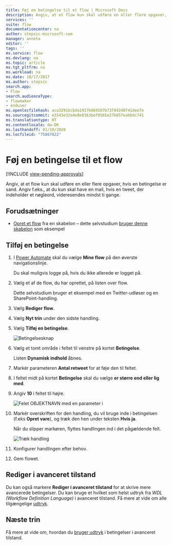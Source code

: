 ```yaml
---
title: Føj en betingelse til et flow | Microsoft Docs
description: Angiv, at et flow kun skal udføre en eller flere opgaver, hvis en betingelse er sand.
services: ''
suite: flow
documentationcenter: na
author: stepsic-microsoft-com
manager: anneta
editor: ''
tags: ''
ms.service: flow
ms.devlang: na
ms.topic: article
ms.tgt_pltfrm: na
ms.workload: na
ms.date: 10/17/2017
ms.author: stepsic
search.app:
- Flow
search.audienceType:
- flowmaker
- enduser
ms.openlocfilehash: aca3291bcbda1917b669107b73f84248741dee7e
ms.sourcegitcommit: e3543e32e4e8e8163bef0565e27b657eabbdc741
ms.translationtype: HT
ms.contentlocale: da-DK
ms.lasthandoff: 01/10/2020
ms.locfileid: "75867822"
---
```

# <a name="add-a-condition-to-a-flow"></a>Føj en betingelse til et flow
[!INCLUDE [view-pending-approvals](includes/cc-rebrand.md)]

Angiv, at et flow kun skal udføre en eller flere opgaver, hvis en betingelse er sand. Angiv f.eks., at du kun skal have en mail, hvis en tweet, der indeholder et nøgleord, videresendes mindst ti gange.

## <a name="prerequisites"></a>Forudsætninger

* [Opret et flow](get-started-logic-template.md) fra en skabelon – dette selvstudium [bruger denne skabelon](https://flow.microsoft.com/galleries/public/templates/e78571e5c70e4806a18eeacba5a897c8/) som eksempel

## <a name="add-a-condition"></a>Tilføj en betingelse

1. I [Power Automate](https://flow.microsoft.com) skal du vælge **Mine flow** på den øverste navigationslinje.

    Du skal muligvis logge på, hvis du ikke allerede er logget på.

1. Vælg et af de flow, du har oprettet, på listen over flow.

    Dette selvstudium bruger et eksempel med en Twitter-udløser og en SharePoint-handling.

1. Vælg **Rediger flow**.

1. Vælg **Nyt trin** under den sidste handling.

1. Vælg **Tilføj en betingelse**.

    ![Betingelsesknap](./media/add-condition/add-condition.png)

1. Vælg et tomt område i feltet til venstre på kortet **Betingelse**.

    Listen **Dynamisk indhold** åbnes.

1. Markér parameteren **Antal retweet** for at føje den til feltet.

1. I feltet midt på kortet **Betingelse** skal du vælge **er større end eller lig med**.

1. Angiv **10** i feltet til højre.

    ![Felet OBJEKTNAVN med en parameter i](./media/add-condition/specify-condition.png)

1. Markér overskriften for den handling, du vil bruge inde i betingelsen (f.eks **Opret vare**), og træk den hen under teksten **Hvis ja**.

    Når du slipper markøren, flyttes handlingen ind i det pågældende felt.

    ![Træk handling](./media/add-condition/drag-action.png)

1. Konfigurer handlingen efter behov.

1. Gem flowet.

## <a name="edit-in-advanced-mode"></a>Rediger i avanceret tilstand

Du kan også markere **Rediger i avanceret tilstand** for at skrive mere avancerede betingelser. Du kan bruge et hvilket som helst udtryk fra *WDL (Workflow Definition Language)* i avanceret tilstand. Få mere at vide om alle tilgængelige [udtryk](https://msdn.microsoft.com/library/azure/mt643789.aspx).

## <a name="next-steps"></a>Næste trin

Få mere at vide om, hvordan du [bruger udtryk](use-expressions-in-conditions.md) i betingelser i avanceret tilstand.